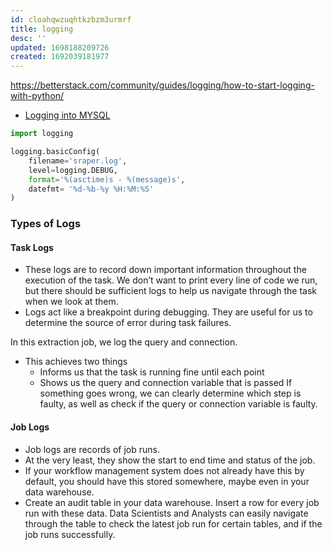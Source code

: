 ```yaml
---
id: cloahqwzuqhtkzbzm3urmrf
title: logging
desc: ''
updated: 1698188209726
created: 1692039181977
---
```


<https://betterstack.com/community/guides/logging/how-to-start-logging-with-python/>

- [Logging into MYSQL](https://www.youtube.com/watch?v=9fnylVX8LU0)

```py
import logging

logging.basicConfig(
    filename='sraper.log', 
    level=logging.DEBUG, 
    format='%(asctime)s - %(message)s',
    datefmt= '%d-%b-%y %H:%M:%S'
) 

```

### Types of Logs

#### Task Logs

- These logs are to record down important information throughout the execution of the task. We don’t want to print every line of code we run, but there should be sufficient logs to help us navigate through the task when we look at them.
- Logs act like a breakpoint during debugging. They are useful for us to determine the source of error during task failures.

In this extraction job, we log the query and connection.

- This achieves two things
  - Informs us that the task is running fine until each point
  - Shows us the query and connection variable that is passed
If something goes wrong, we can clearly determine which step is faulty, as well as check if the query or connection variable is faulty.

#### Job Logs

- Job logs are records of job runs.
- At the very least, they show the start to end time and status of the job.
- If your workflow management system does not already have this by default, you should have this stored somewhere, maybe even in your data warehouse.
- Create an audit table in your data warehouse. Insert a row for every job run with these data. Data Scientists and Analysts can easily navigate through the table to check the latest job run for certain tables, and if the job runs successfully.
